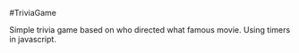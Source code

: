 #TriviaGame

Simple trivia game based on who directed what famous movie. Using timers in javascript. 
